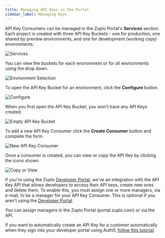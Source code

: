 ```yaml
---
title: Managing API Keys in the Portal
sidebar_label: Managing Keys
---
```


API Key Consumers can be managed in the Zuplo Portal's **Services** section.
Each project is created with three API Key Buckets - one for production, one
shared by preview environments, and one for development (working copy)
environments.

![Services](../../public/media/api-key-administration/image.png)

You can view the buckets for each environment or for all environments using the
drop down.

![Environment Selection](../../public/media/api-key-administration/image-1.png)

To open the API Key Bucket for an environment, click the **Configure** button.

![Configure](../../public/media/api-key-administration/image-2.png)

When you first open the API Key Bucket, you won't have any API Keys created.

![Empty API Key Bucket](../../public/media/api-key-administration/image-3.png)

To add a new API Key Consumer click the **Create Consumer** button and complete
the form.

![New API Key Consumer](../../public/media/api-key-administration/image-4.png)

Once a consumer is created, you can view or copy the API Key by clicking the
icons shown.

![Copy or View](../../public/media/api-key-administration/image-5.png)

If you're using the Zuplo [Developer Portal](./developer-portal.md), we've an
integration with the API Key API that allows developers to access their API
keys, create new ones and delete them. To enable this, you must assign one or
more managers, via e-mail, to be a manager for your API Key Consumer. This is
optional if you aren't using the [Developer Portal](./developer-portal.md).

You can assign managers in the Zuplo Portal (portal.zuplo.com) or via the API.

If you want to automatically create an API Key for a customer automatically when
they sign into your developer portal using Auth0,
[follow this tutorial](./dev-portal-create-consumer-on-auth.md).
